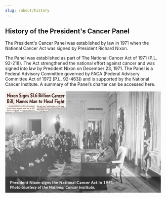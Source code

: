 ```yaml
---
slug: /about/history
---
```

<div class="full-report-container">
<div class="left-nav-container">
<left-top-navigation root="/about/"></left-top-navigation>
</div>
<div class="report-container top-left-nav-container">
<h2 class="post-title">History of the President's Cancer Panel</h2>
The President's Cancer Panel was established by law in 1971 when the National Cancer Act was
signed by President Richard Nixon.

The Panel was established as part of The National Cancer Act of 1971 (P.L. 92-218). The Act
strengthened the national effort against cancer and was signed into law by President Nixon
on December 23, 1971. The Panel is a Federal Advisory Committee governed by FACA (Federal
Advisory Committee Act of 1972 [P.L. 92-463]) and is supported by the National Cancer Institute. A summary of the Panel’s charter can be accessed here.

![Newspaper clipping announcing President Nixon signing the National Cancer Bill for $1.6 Billion](../../images/national-cancer-act.png)
</div>
</div>
